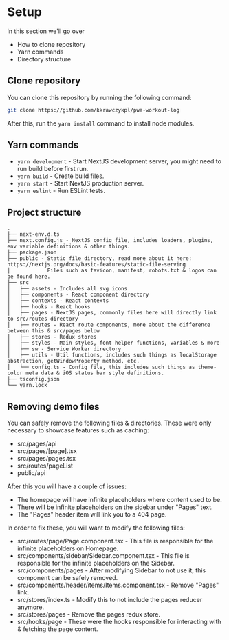 # Setup

In this section we'll go over
- How to clone repository
- Yarn commands
- Directory structure

## Clone repository

You can clone this repository by running the following command:
```bash
git clone https://github.com/kkrawczykpl/pwa-workout-log
```

After this, run the `yarn install` command to install node modules.

## Yarn commands

- `yarn development` - Start NextJS development server, you might need to run build before first run.
- `yarn build` - Create build files.
- `yarn start` - Start NextJS production server.
- `yarn eslint` - Run ESLint tests.

## Project structure

```
.
├── next-env.d.ts
├── next.config.js - NextJS config file, includes loaders, plugins, env variable definitions & other things.
├── package.json
├── public - Static file directory, read more about it here: https://nextjs.org/docs/basic-features/static-file-serving
│            Files such as favicon, manifest, robots.txt & logos can be found here.
├── src
│   ├── assets - Includes all svg icons
│   ├── components - React component directory
│   ├── contexts - React contexts
│   ├── hooks - React hooks
│   ├── pages - NextJS pages, commonly files here will directly link to src/routes directory
│   ├── routes - React route components, more about the difference between this & src/pages below
│   ├── stores - Redux stores
│   ├── styles - Main styles, font helper functions, variables & more
│   ├── sw - Service Worker directory
│   ├── utils - Util functions, includes such things as localStorage abstraction, getWindowProperty method, etc.
│   └── config.ts - Config file, this includes such things as theme-color meta data & iOS status bar style definitions.
├── tsconfig.json
└── yarn.lock
```

## Removing demo files

You can safely remove the following files & directories.
These were only necessary to showcase features such as caching:

- src/pages/api
- src/pages/[page].tsx
- src/pages/pages.tsx
- src/routes/pageList
- public/api

After this you will have a couple of issues:

- The homepage will have infinite placeholders where content used to be.
- There will be infinite placeholders on the sidebar under "Pages" text.
- The "Pages" header item will link you to a 404 page.

In order to fix these, you will want to modify the following files:

- src/routes/page/Page.component.tsx - This file is responsible for the infinite placeholders on Homepage.
- src/components/sidebar/Sidebar.component.tsx - This file is responsible for the infinite placeholders on the Sidebar.
- src/components/pages - After modifying Sidebar to not use it, this component can be safely removed.
- src/components/header/items/Items.component.tsx - Remove "Pages" link.
- src/stores/index.ts - Modify this to not include the pages reducer anymore.
- src/stores/pages - Remove the pages redux store.
- src/hooks/page - These were the hooks responsible for interacting with & fetching the page content.



